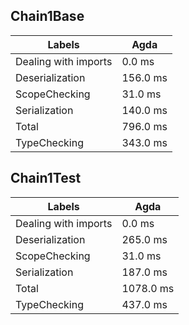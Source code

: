 
## Chain1Base

Labels|Agda
---|---
Dealing with imports|0.0 ms
Deserialization|156.0 ms
ScopeChecking|31.0 ms
Serialization|140.0 ms
Total|796.0 ms
TypeChecking|343.0 ms


## Chain1Test

Labels|Agda
---|---
Dealing with imports|0.0 ms
Deserialization|265.0 ms
ScopeChecking|31.0 ms
Serialization|187.0 ms
Total|1078.0 ms
TypeChecking|437.0 ms

